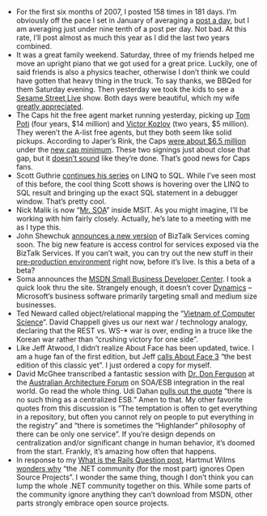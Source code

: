 -   For the first six months of 2007, I posted 158 times in 181 days.
    I’m obviously off the pace I set in January of averaging a [post a
    day](http://devhawk.net/2007/01/31/Morning+Coffee+21.aspx), but I am
    averaging just under nine tenth of a post per day. Not bad. At this
    rate, I’ll post almost as much this year as I did the last two years
    combined.
-   It was a great family weekend. Saturday, three of my friends helped
    me move an upright piano that we got used for a great price.
    Luckily, one of said friends is also a physics teacher, otherwise I
    don’t think we could have gotten that heavy thing in the truck. To
    say thanks, we BBQed for them Saturday evening. Then yesterday we
    took the kids to see a [Sesame Street
    Live](http://www.sesamestreetlive.com/storylines.asp#1) show. Both
    days were beautiful, which my wife [greatly
    appreciated](http://techiewife.spaces.live.com/blog/cns!3DAECC033B88329C!801.entry).
-   The Caps hit the free agent market running yesterday, picking up
    [Tom
    Poti](http://japersrink.blogspot.com/2007/07/caps-sign-poti.html)
    (four years, \$14 million) and [Victor
    Kozlov](http://japersrink.blogspot.com/2007/07/caps-sign-kozlov.html)
    (two years, \$5 million). They weren’t the A-list free agents, but
    they both seem like solid pickups. According to Japer’s Rink, the
    Caps [were about \$6.5
    million](http://japersrink.blogspot.com/2007/06/34300000-to-50300000.html)
    under the [new cap
    minimum](http://www.tsn.ca/nhl/news_story/?ID=212226). These two
    signings just about close that gap, but it [doesn’t
    sound](http://www.readexpress.com/read_freeride/2007/06/a_little_more_than_one.php)
    like they’re done. That’s good news for Caps fans.
-   Scott Guthrie [continues his
    series](http://weblogs.asp.net/scottgu/archive/2007/06/29/linq-to-sql-part-3-querying-our-database.aspx)
    on LINQ to SQL. While I’ve seen most of this before, the cool thing
    Scott shows is hovering over the LINQ to SQL result and bringing up
    the exact SQL statement in a debugger window. That’s pretty cool.
-   Nick Malik is now “[Mr.
    SOA](http://blogs.msdn.com/nickmalik/archive/2007/06/29/as-the-role-changes.aspx)”
    inside MSIT. As you might imagine, I’ll be working with him fairly
    closely. Actually, he’s late to a meeting with me as I type this.
-   John Shewchuk [announces a new
    version](http://connectedsystems.spaces.live.com/Blog/cns!10E0A1CD60CAE1A9!263.entry)
    of BizTalk Services coming soon. The big new feature is access
    control for services exposed via the BizTalk Services. If you can’t
    wait, you can try out the new stuff in their [pre-production
    environment](http://labs-ppe.biztalk.net/) right now, before it’s
    live. Is this a beta of a beta?
-   Soma announces the [MSDN Small Business Developer
    Center](http://msdn2.microsoft.com/smallbusiness). I took a quick
    look thru the site. Strangely enough, it doesn’t cover
    [Dynamics](http://www.microsoft.com/dynamics) – Microsoft’s business
    software primarily targeting small and medium size businesses.
-   Ted Neward called object/relational mapping the “[Vietnam of
    Computer
    Science](http://blogs.tedneward.com/2006/06/26/The+Vietnam+Of+Computer+Science.aspx)“.
    David Chappell gives us our next war / technology analogy, declaring
    that the REST vs. WS-\* war is over, ending in a truce like the
    Korean war rather than “crushing victory for one side”.
-   Like Jeff Atwood, I didn’t realize About Face has been updated,
    twice. I am a huge fan of the first edition, but Jeff [calls About
    Face 3](http://www.codinghorror.com/blog/archives/000897.html) “the
    best edition of this classic yet”. I just ordered a copy for myself.
-   David McGhee transcribed a fantastic session with [Dr. Don
    Ferguson](http://www.microsoft.com/presspass/exec/techfellow/Ferguson/default.mspx)
    at the [Australian Architecture
    Forum](http://www.architectureforum.net.au/Pages/aaf.aspx) on
    SOA/ESB integration in the real world. Go read the whole thing. Udi
    Dahan [pulls out the
    quote](http://udidahan.weblogs.us/2007/06/30/no-such-thing-as-a-centralized-esb/)
    “there is no such thing as a centralized ESB.” Amen to that. My
    other favorite quotes from this discussion is “The temptation is
    often to get everything in a repository, but often you cannot rely
    on people to put everything in the registry” and “there is sometimes
    the “Highlander” philosophy of there can be only one service”. If
    you’re design depends on centralization and/or significant change in
    human behavior, it’s doomed from the start. Frankly, it’s amazing
    how often that happens.
-   In response to my [What is the Rails Question
    post](http://devhawk.net/2007/06/26/What+Is+The+Rails+Question.aspx),
    Hartmut Wilms [wonders
    why](http://www.innoq.com/blog/hw/2007/06/29/the_rails_question_the_net_open_source_dilemma.html)
    “the .NET community (for the most part) ignores Open Source
    Projects”. I wonder the same thing, though I don’t think you can
    lump the whole .NET community together on this. While some parts of
    the community ignore anything they can’t download from MSDN, other
    parts strongly embrace open source projects.

